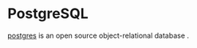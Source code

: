 # PostgreSQL

[postgres](https://www.postgresql.org/) is an open source object-relational database .